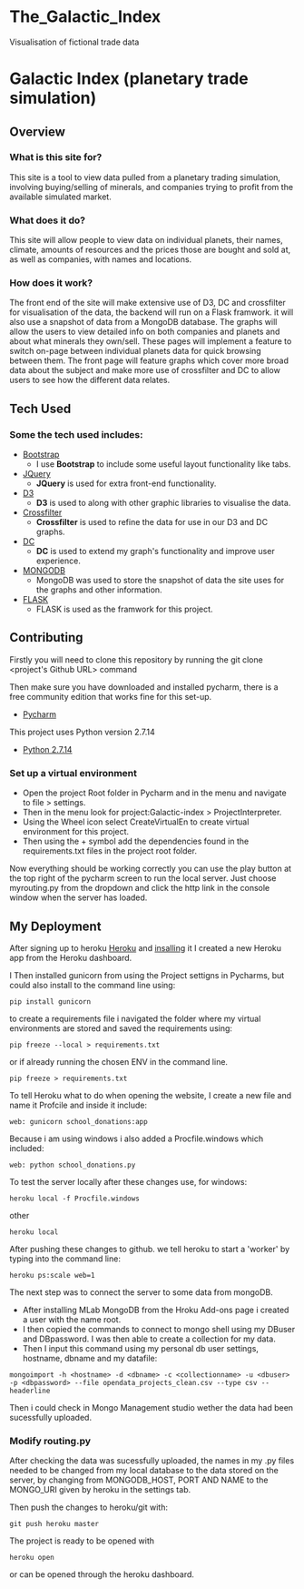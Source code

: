 # The_Galactic_Index
Visualisation of fictional trade data

# Galactic Index (planetary trade simulation)

## Overview

### What is this site for?

This site is a tool to view data pulled from a planetary trading simulation, involving buying/selling of minerals, and companies trying to profit from the available simulated market.

### What does it do?

This site will allow people to view data on individual planets, their names, climate, amounts of resources and the prices those are bought and sold at, as well as companies, with names and locations.

### How does it work?

The front end of the site will make extensive use of D3, DC and crossfilter for visualisation of the data, the backend will run on a Flask framwork. it will also use a snapshot of data from a MongoDB database.
The graphs will allow the users to view detailed info on both companies and planets and about what minerals they own/sell. These pages will implement a feature to switch on-page between individual planets data for quick browsing between them. The front page will feature graphs which cover more broad data about the subject and make more use of crossfilter and DC to allow users to see how the different data relates.

## Tech Used

### Some the tech used includes:
- [Bootstrap](http://getbootstrap.com/)
    - I use **Bootstrap** to include some useful layout functionality like tabs.
- [JQuery](https://jquery.com/)
  - **JQuery** is used for extra front-end functionality.
- [D3](https://d3js.org/)
  - **D3** is used to along with other graphic libraries to visualise the data.
- [Crossfilter](https://github.com/square/crossfilter)
  - **Crossfilter** is used to refine the data for use in our D3 and DC graphs.
- [DC](https://dc-js.github.io/dc.js/)
    - **DC** is used to extend my graph's functionality and improve user experience.
- [MONGODB](https://www.mongodb.com/)
    - MongoDB was used to store the snapshot of data the site uses for the graphs and other information.
- [FLASK](http://flask.pocoo.org/)
    - FLASK is used as the framwork for this project.
  
## Contributing

Firstly you will need to clone this repository by running the git clone <project's Github URL> command

Then make sure you have downloaded and installed pycharm, there is a free community edition that works fine for this set-up. 
- [Pycharm](https://www.jetbrains.com/pycharm/)

This project uses Python version 2.7.14
- [Python 2.7.14](https://www.python.org/downloads/)

### Set up a virtual environment

 - Open the project Root folder in Pycharm and in the menu and navigate to file > settings.
 - Then in the menu look for project:Galactic-index > ProjectInterpreter.
 - Using the Wheel icon select CreateVirtualEn to create virtual environment for this project.
 - Then using the + symbol add the dependencies found in the requirements.txt files in the project root folder.

Now everything should be working correctly you can use the play button at the top right of the pycharm screen to run the local server.
Just choose myrouting.py from the dropdown and click the http link in the console window when the server has loaded.

## My Deployment
After signing up to heroku [Heroku](https://signup.heroku.com/) and [insalling](https://devcenter.heroku.com/articles/heroku-cli) it I created a new Heroku app from the Heroku dashboard.

I Then installed gunicorn from using the Project settigns in Pycharms, but could also install to the command line using:
```
pip install gunicorn
```

to create a requirements file i navigated the folder where my virtual environments are stored and saved the requirements using:
```
pip freeze --local > requirements.txt
```
or if already running the chosen ENV in the command line.
```
pip freeze > requirements.txt
```

To tell Heroku what to do when opening the website, I create a new file and name it Profcile and inside it include:
```
web: gunicorn school_donations:app
```
Because i am using windows i also added a Procfile.windows which included:
```
web: python school_donations.py
```
To test the server locally after these changes use, for windows:
```
heroku local -f Procfile.windows
```
other
```
heroku local
```

After pushing these changes to github. we tell heroku to start a 'worker' by typing into the command line:
```
heroku ps:scale web=1
```

The next step was to connect the server to some data from mongoDB.

- After installing MLab MongoDB from the Hroku Add-ons page i created a user with the name root.
- I then copied the commands to connect to mongo shell using my DBuser and DBpassword. I was then able to create a collection for my data.
- Then I input this command using my personal db user settings, hostname, dbname and my datafile:
```
mongoimport -h <hostname> -d <dbname> -c <collectionname> -u <dbuser> -p <dbpassword> --file opendata_projects_clean.csv --type csv --headerline
```

Then i could check in Mongo Management studio wether the data had been sucessfully uploaded.

### Modify routing.py

After checking the data was sucessfully uploaded, the names in my .py files needed to be changed from my local database to the data stored on the server, by changing from MONGODB_HOST, PORT AND NAME to the MONGO_URI given by heroku in the settings tab.

Then push the changes to heroku/git with:
```
git push heroku master
```
The project is ready to be opened with
```
heroku open
```
or can be opened through the heroku dashboard.

